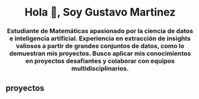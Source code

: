 <h1 align="center">Hola 👋, Soy Gustavo Martinez</h1>
<h3 align="center">Estudiante de Matemáticas apasionado por la ciencia de datos e inteligencia artificial. Experiencia en extracción de insights valiosos a partir de grandes conjuntos de datos, como lo demuestran mis proyectos. Busco aplicar mis conocimientos en proyectos desafiantes y colaborar con equipos multidisciplinarios.</h3>

## proyectos


